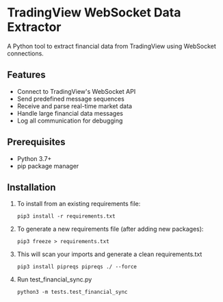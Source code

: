 # TradingView WebSocket Data Extractor

A Python tool to extract financial data from TradingView using WebSocket connections.

## Features

- Connect to TradingView's WebSocket API
- Send predefined message sequences
- Receive and parse real-time market data
- Handle large financial data messages
- Log all communication for debugging

## Prerequisites

- Python 3.7+
- pip package manager

## Installation

1. To install from an existing requirements file:

   `pip3 install -r requirements.txt`

2. To generate a new requirements file (after adding new packages):

   `pip3 freeze > requirements.txt`

3. This will scan your imports and generate a clean requirements.txt

   `pip3 install pipreqs pipreqs ./ --force`

4. Run test_financial_sync.py

   `python3 -m tests.test_financial_sync`
